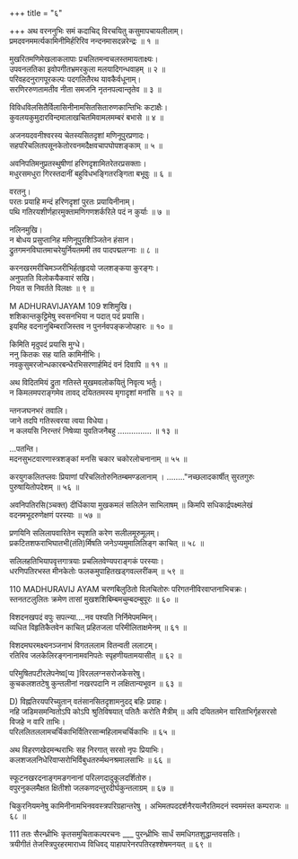 +++
title = "६"

+++
अथ वरननुभिः समं कदाचिद् विरचयितु कसुमापचायलीलाम्।  
प्रमदवनममर्त्यकामिनीमिर्हरिरिव नन्दनमासदन्नरेन्द्रः ॥ १ ॥  

मुखरितमणिमेखलाकलापाः प्रचलितमन्वचलस्तमायताक्ष्यः।  
उपवनलतिका इवोपगीतभ्रमरकुला मलयादिगन्धवाहम् ॥ २ ॥   
परिवहदनुरागपूरकल्पः पदगलितैरथ यावकैर्वधूनाम्।  
सरणिररुणतामतीव नीता समजनि नृतनपल्वान्तृतेव ॥ ३ ॥  

विविधविलसितैर्विलासिनीनामसितसितारुणकान्तिभिः कटाक्षैः।  
कुवलयकुमुदारविन्दमालाखचितमिवामलमम्बरं बभासे ॥ ४ ॥  

अजनयदवनीश्वरस्य चेतस्यसितदृशां मणिनूपुरप्रणादः।  
सहपरिचलितपसूनकेतोरवनमदैक्षवचापघोपशङ्काम् ॥ ५ ॥  

अवनिपतिमनुप्रतस्थुषीणां हरिणदृशामितरेतरप्रसक्ताः।  
मधुरसमधुरा गिरस्तदानीं बहुविधभङ्गितरङ्गिता बभूवुः ॥ ६ ॥  

वरतनु।  
परतः प्रयाहि मन्दं हरिणदृशां पुरतः प्रयायिनीनाम्।  
पथि गतिरयशीर्णहारमुक्तामणिगणशर्करिले पदं न कुर्याः ॥ ७ ॥  

नलिनमुखि।  
न बोधय प्रसुप्तानिह मणिनूपुरशिञ्जितेन हंसान।  
द्रुतगमनविघातमाचरेयुर्नियतममी तव पादपद्मलग्नाः ॥ ८ ॥  

करनखरमरीचिमञ्जरीभिर्हतहृदयो जलशङ्कया कुरङ्गः।  
अनुपतति विलोकयैकवारं सखि।  
नियत स निवर्तते विलक्षः ॥ ९ ॥  

M ADHURAVIJAYAM
109
शशिमुखि।  
शशिकान्तकुट्टिमेषु स्वसनभिया न पदात् पदं प्रयासि।  
इयमिह वदनानुबिम्बराजिस्तव न पुनर्नवपङ्कजोपहारः ॥ १० ॥  

किमिति मृदुपदं प्रयासि मुग्धे।  
ननु कितकः सह याति कामिनीभिः।  
नवकुसुमरजोन्धकारबन्धैरभिसरणार्हमिदं वनं दिवापि ॥ ११ ॥  

अथ विदितमियं द्रुता गतिस्ते मुखमवलोकयितुं निवृत्य भर्तुः।  
न किमलमपराङ्गमेव तावद् दयिततमस्य मृगादृशां मनांसि ॥ १२ ॥  

न्तनजघनभरं तवालि।  
जाने तदपि गतिस्त्वरया त्वया विधेया।  
न कलयसि निरन्तरं निषेव्या युवतिजनैबहु ............... ॥ १३ ॥  

...पतन्ति।  
मदनसुभटवारणास्त्रशङ्कां मनसि चकार चकोरलोचनानाम् ॥ ५५ ॥  

करयुगकलितप्लवः प्रियाणां परिचलितोरुनितम्बमण्डलानाम् ।
........"नच्छलादकार्षीत् सुरतगुरुः पुरुषायितोपदेशम् ॥ ५६ ॥  

अवनिपतिरसि(ञ्चक्त) दीर्धिकाया मुखकमलं सलिलेन साभिलाषम् ॥ किमपि सधिकार्द्रपक्ष्मलेखं वदनमभूदरुणेक्षणं परस्याः ॥ ५७ ॥  

प्रणयिनि सलिलापवारितेन स्पृशति करेण सलीलमूरुमूलम्।  
प्रकटितशफराभिघातभी(तंति)र्मिषति जनेऽप्यमुमालिलिङ्ग काचित् ॥ ५८ ॥  

सलिलहतिभियापवृत्तगात्रयाः प्रचलितवेण्यपराङ्गकं परस्याः।  
धरणिपतिरभस्त मीनकेतोः फलकमुपाहितखड्गवल्लरींकम् ॥ ५९ ॥  

110
MADHURAVIJ AYAM चरणबिलुठितो विलचितोरुः परिगतनीविरवाप्तनाभिचक्रः।  
स्तनतटलुलितः क्रमेण तासां मुखशशिबिम्बमचुम्बदम्बुपूरः ॥ ६० ॥  

विशदनखपदं वपुः सपत्न्या....नव पश्यति निर्निमेपमम्मिन्।  
व्यधित विहृतिकैतवेन काचित् प्रहितजला परिमीलिताक्षमेनम् ॥ ६१ ॥  

विशदमघरमक्ष्यनञ्जनाभं विगतललाम वितन्वती ललाटम्।  
रतिरिव जलकेलिरङ्गनानामवनिपतेः स्पृहणीयतामयासीत् ॥ ६२ ॥  

परिमुषितपटीरलेपनेष्व[प्य ]विरललग्नसरोजकेसरेषु।  
कुचकलशतटेषु कुन्तलीनां नखरपदानि न लक्षितान्यभूवन ॥ ६३ ॥  

D)
विह्नतिरयपरिच्युतान् वतंसानसितदृशामनुदद् बहिः प्रवाहः।  
नहि जडिमसमन्वितोऽपि कोऽपि श्रुतिविषयात् पतितैः करोति मैत्रीम् ॥
अपि दयिततमेन वारिताभिर्गृहसरसो विजहे न वारि ताभिः।  
परिललितललामचर्चिकाभिर्वितिरसान्महिलामचर्चिकाभिः ॥ ६५ ॥  

अथ विहरणखेदमन्थराभिः सह निरगात् सरसो नृपः प्रियाभिः।  
कलशजलनिधेरिवाप्सरोभिर्विबुधतरुर्मथनश्रमालसाभिः ॥ ६६ ॥  

स्फूटनखरदनाङ्गमङगनानां परिलगदादुकूलदर्शितोरु।  
वपुरनुकलमैक्षत क्षितीशो जलकणदन्तुरदीर्घकुन्तलाग्रम् ॥ ६७ ॥  

चिकुरनियमनेषु कामिनीनामभिनववस्त्रपरिग्रहान्तरेषु ।
अभिमतपददर्शनैरयत्नैरतिमदनं स्वममंस्त कम्पराजः ॥ ६८ ॥  


111
ततः सैरन्ध्रीभिः कृतसमुचिताकल्परचनः ___ पुरन्ध्रीभिः सार्धं समधिगतशुद्धान्तवसतिः।  
त्रयीगीतं तेजस्त्रिपुरहरमाराध्य विधिवद्
याहापारेनरपतिरहश्शेषमनयत् ॥ ६९ ॥  

